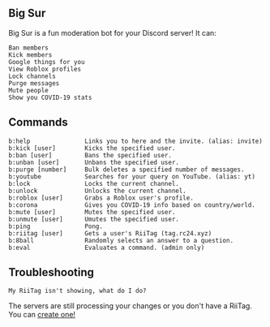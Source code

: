 ## Big Sur
Big Sur is a fun moderation bot for your Discord server! It can:
```
Ban members
Kick members
Google things for you
View Roblox profiles
Lock channels
Purge messages
Mute people
Show you COVID-19 stats
```
## Commands
```
b:help               Links you to here and the invite. (alias: invite)
b:kick [user]        Kicks the specified user.
b:ban [user]         Bans the specified user.
b:unban [user]       Unbans the specified user.
b:purge [number]     Bulk deletes a specified number of messages.
b:youtube            Searches for your query on YouTube. (alias: yt)
b:lock               Locks the current channel.
b:unlock             Unlocks the current channel.
b:roblox [user]      Grabs a Roblox user's profile.
b:corona             Gives you COVID-19 info based on country/world.
b:mute [user]        Mutes the specified user.
b:unmute [user]      Umutes the specified user.
b:ping               Pong.
b:riitag [user]      Gets a user's RiiTag (tag.rc24.xyz)
b:8ball              Randomly selects an answer to a question.
b:eval               Evaluates a command. (admin only)
```
## Troubleshooting
```
My RiiTag isn't showing, what do I do?
```
The servers are still processing your changes or you don't have a RiiTag. You can [create one!](https://tag.rc24.xyz/)
